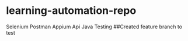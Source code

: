 # learning-automation-repo
Selenium
Postman 
Appium 
Api
Java
Testing
##Created feature branch to test
